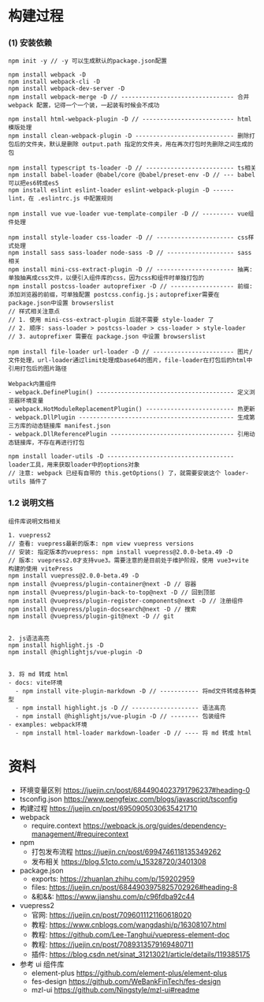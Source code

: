 # 构建过程

### (1) 安装依赖

```
npm init -y // -y 可以生成默认的package.json配置

npm install webpack -D
npm install webpack-cli -D
npm install webpack-dev-server -D
npm install webpack-merge -D // -------------------------------- 合并 webpack 配置，记得一个一个装，一起装有时候会不成功

npm install html-webpack-plugin -D // -------------------------- html模版处理
npm install clean-webpack-plugin -D ---------------------------- 删除打包后的文件夹，默认是删除 output.path 指定的文件夹，用在再次打包时先删除之间生成的包

npm install typescript ts-loader -D // ------------------------- ts相关
npm install babel-loader @babel/core @babel/preset-env -D // --- babel可以把es6转成es5
npm install eslint eslint-loader eslint-webpack-plugin -D ------ lint，在 .eslintrc.js 中配置规则

npm install vue vue-loader vue-template-compiler -D // --------- vue组件处理

npm install style-loader css-loader -D // ---------------------- css样式处理
npm install sass sass-loader node-sass -D // ------------------- sass相关
npm install mini-css-extract-plugin -D // ---------------------- 抽离: 单独抽离成css文件，以便引入组件库的css，因为css和组件时单独打包的
npm install postcss-loader autoprefixer -D // ------------------ 前缀: 添加浏览器的前缀，可单独配置 postcss.config.js；autoprefixer需要在package.json中设置 browserslist
// 样式相关注意点
// 1. 使用 mini-css-extract-plugin 后就不需要 style-loader 了
// 2. 顺序: sass-loader > postcss-loader > css-loader > style-loader
// 3. autoprefixer 需要在 package.json 中设置 browserslist

npm install file-loader url-loader -D // ----------------------- 图片/文件处理，url-loader通过limit处理成base64的图片，file-loader在打包后的html中引用打包后的图片路径

Webpack内置组件
- webpack.DefinePlugin() --------------------------------------- 定义浏览器环境变量
- webpack.HotModuleReplacementPlugin() ------------------------- 热更新
- webpack.DllPlugin -------------------------------------------- 生成第三方库的动态链接库 manifest.json
- webpack.DllReferencePlugin ----------------------------------- 引用动态链接库，不存在再进行打包

npm install loader-utils -D ------------------------------------ loader工具，用来获取loader中的options对象
// 注意: webpack 已经有自带的 this.getOptions() 了，就需要安装这个 loader-utils 插件了
```

### 1.2 说明文档

```
组件库说明文档相关

1. vuepress2
// 查看: vuepress最新的版本: npm view vuepress versions
// 安装: 指定版本的vuepress: npm install vuepress@2.0.0-beta.49 -D
// 版本: vuepress2.0才支持vue3。需要注意的是目前处于维护阶段，使用 vue3+vite 构建的使用 vitePress
npm install vuepress@2.0.0-beta.49 -D
npm install @vuepress/plugin-container@next -D // 容器
npm install @vuepress/plugin-back-to-top@next -D // 回到顶部
npm install @vuepress/plugin-register-components@next -D // 注册组件
npm install @vuepress/plugin-docsearch@next -D // 搜索
npm install @vuepress/plugin-git@next -D // git


2. js语法高亮
npm install highlight.js -D
npm install @highlightjs/vue-plugin -D


3. 将 md 转成 html
- docs: vite环境
  - npm install vite-plugin-markdown -D // ----------- 将md文件转成各种类型
  - npm install highlight.js -D // ------------------- 语法高亮
  - npm install @highlightjs/vue-plugin -D // -------- 包装组件
- examples: webpack环境
  - npm install html-loader markdown-loader -D // ---- 将 md 转成 html
```

# 资料

- 环境变量区别 https://juejin.cn/post/6844904023791796237#heading-0
- tsconfig.json https://www.pengfeixc.com/blogs/javascript/tsconfig
- 构建过程 https://juejin.cn/post/6950905030635421710
- webpack
  - require.context https://webpack.js.org/guides/dependency-management/#requirecontext
- npm
  - 打包发布流程 https://juejin.cn/post/6994746118135349262
  - 发布相关 https://blog.51cto.com/u_15328720/3401308
- package.json
  - exports: https://zhuanlan.zhihu.com/p/159202959
  - files: https://juejin.cn/post/6844903975825702926#heading-8
  - &和&&: https://www.jianshu.com/p/c96fdba92c44
- vuepress2
  - 官网: https://juejin.cn/post/7096011121160618020
  - 教程: https://www.cnblogs.com/wangdashi/p/16308107.html
  - 教程: https://github.com/Lee-Tanghui/vuepress-element-doc
  - 教程: https://juejin.cn/post/7089313579169480711
  - 插件: https://blog.csdn.net/sinat_31213021/article/details/119385175
- 参考 ui 组件库
  - element-plus https://github.com/element-plus/element-plus
  - fes-design https://github.com/WeBankFinTech/fes-design
  - mzl-ui https://github.com/Ningstyle/mzl-ui#readme
